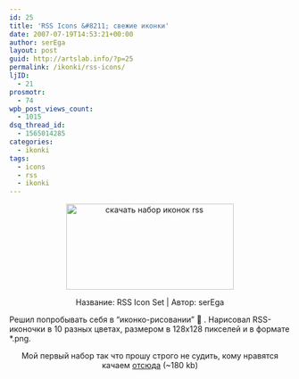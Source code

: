 ```yaml
---
id: 25
title: 'RSS Icons &#8211; свежие иконки'
date: 2007-07-19T14:53:21+00:00
author: serEga
layout: post
guid: http://artslab.info/?p=25
permalink: /ikonki/rss-icons/
ljID:
  - 21
prosmotr:
  - 74
wpb_post_views_count:
  - 1015
dsq_thread_id:
  - 1565014285
categories:
  - ikonki
tags:
  - icons
  - rss
  - ikonki
---
```

<p STYLE="text-align: center">
  <a href="http://artslab.info/wp-content/uploads/RSS_Icons_by_serega.jpg"><img src="http://artslab.info/wp-content/uploads/RSS_Icons_by_serega-300x154.jpg" alt="скачать набор иконок rss" title="RSS_Icons_by_serega" width="300" height="154" class="alignnone size-medium wp-image-820" /></a>
</p>

<p ALIGN="center">
  Название: RSS Icon Set | Автор: serEga
</p>

Решил попробывать себя в &#8220;иконко-рисовании&#8221; 🙂 . Нарисовал RSS-иконочки в 10 разных цветах, размером в 128х128 пикселей и в формате *.png.

<p ALIGN="center">
  Мой первый набор так что прошу строго не судить, кому нравятся качаем <a TITLE="download icons" HREF="http://www.deviantart.com/download/60134970/RSS_Icons_by_serega.rar">отсюда</a> (~180 kb)
</p>